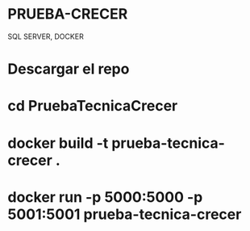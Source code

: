 # PRUEBA-CRECER
SQL SERVER, DOCKER
# Descargar el repo
# cd PruebaTecnicaCrecer
# docker build -t prueba-tecnica-crecer .
# docker run -p 5000:5000 -p 5001:5001 prueba-tecnica-crecer

